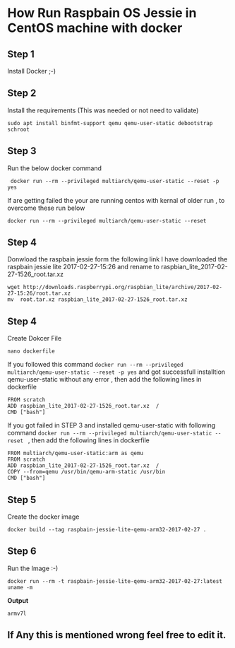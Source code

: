 
# How Run Raspbain OS Jessie in CentOS machine with docker 

## Step 1
Install Docker ;-)


## Step 2 
Install the requirements (This was needed or not need to validate)
```
sudo apt install binfmt-support qemu qemu-user-static debootstrap  schroot
```



## Step 3
Run the below docker command 
```
 docker run --rm --privileged multiarch/qemu-user-static --reset -p yes
```

If are getting failed the your are running centos with kernal of older run , to overcome these run  below 
```
docker run --rm --privileged multiarch/qemu-user-static --reset 
```

## Step 4 
Donwload the raspbain jessie form the following link
I have downloaded the  raspbain jessie lite 2017-02-27-15:26 and rename to raspbian_lite_2017-02-27-1526_root.tar.xz
```
wget http://downloads.raspberrypi.org/raspbian_lite/archive/2017-02-27-15:26/root.tar.xz
mv  root.tar.xz raspbian_lite_2017-02-27-1526_root.tar.xz
```

## Step 4 
Create Dokcer File

```
nano dockerfile 
```

If you followed this command  ``` docker run --rm --privileged multiarch/qemu-user-static --reset -p yes ```  and got successfull installtion  qemu-user-static without any error , then add the following lines in dockerfile
```
FROM scratch
ADD raspbian_lite_2017-02-27-1526_root.tar.xz  /
CMD ["bash"]
```

If you got failed in STEP 3  and installed qemu-user-static with following command  ``` docker run --rm --privileged multiarch/qemu-user-static --reset  ``` , then add the  following lines in dockerfile 

```
FROM multiarch/qemu-user-static:arm as qemu
FROM scratch
ADD raspbian_lite_2017-02-27-1526_root.tar.xz  /
COPY --from=qemu /usr/bin/qemu-arm-static /usr/bin 
CMD ["bash"]
```

## Step 5 
Create the docker image
```
docker build --tag raspbain-jessie-lite-qemu-arm32-2017-02-27 .
```

## Step 6 
Run the Image :-) 

```
docker run --rm -t raspbain-jessie-lite-qemu-arm32-2017-02-27:latest		 uname -m
```

**Output** 
```
armv7l
```

## If Any this is mentioned wrong feel free to edit it.